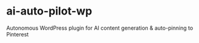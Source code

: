 # ai-auto-pilot-wp
Autonomous WordPress plugin for AI content generation &amp; auto-pinning to Pinterest
